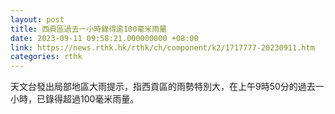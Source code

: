 ```yaml
---
layout: post
title: 西貢區過去一小時錄得逾100毫米雨量
date: 2023-09-11 09:58:21.000000000 +08:00
link: https://news.rthk.hk/rthk/ch/component/k2/1717777-20230911.htm
categories: rthk
---
```


天文台發出局部地區大雨提示，指西貢區的雨勢特別大，在上午9時50分的過去一小時，已錄得超過100毫米雨量。
